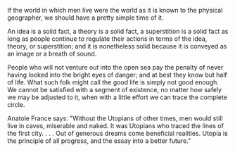 If the world in which men live were the world as it is known to the physical geographer, we should have a pretty simple time of it.


An idea is a solid fact, a theory is a solid fact, a superstition is a solid fact as long as people continue to regulate their actions in terms of the idea, theory, or superstition; and it is nonetheless solid because it is conveyed as an image or a breath of sound.


People who will not venture out into the open sea pay the penalty of never having looked into the bright eyes of danger; and at best they know but half of life. What such folk might call the good life is simply not good enough. We cannot be satisfied with a segment of existence, no matter how safely we may be adjusted to it, when with a little effort we can trace the complete circle.


Anatole France says: "Without the Utopians of other times, men would still live in caves, miserable and naked. It was Utopians who traced the lines of the first city. . . . Out of generous dreams come beneficial realities. Utopia is the principle of all progress, and the essay into a better future."


